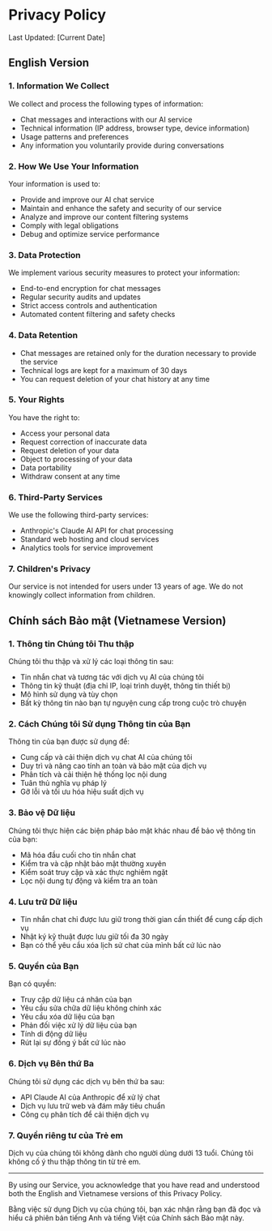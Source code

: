 # Privacy Policy
Last Updated: [Current Date]

## English Version

### 1. Information We Collect
We collect and process the following types of information:
- Chat messages and interactions with our AI service
- Technical information (IP address, browser type, device information)
- Usage patterns and preferences
- Any information you voluntarily provide during conversations

### 2. How We Use Your Information
Your information is used to:
- Provide and improve our AI chat service
- Maintain and enhance the safety and security of our service
- Analyze and improve our content filtering systems
- Comply with legal obligations
- Debug and optimize service performance

### 3. Data Protection
We implement various security measures to protect your information:
- End-to-end encryption for chat messages
- Regular security audits and updates
- Strict access controls and authentication
- Automated content filtering and safety checks

### 4. Data Retention
- Chat messages are retained only for the duration necessary to provide the service
- Technical logs are kept for a maximum of 30 days
- You can request deletion of your chat history at any time

### 5. Your Rights
You have the right to:
- Access your personal data
- Request correction of inaccurate data
- Request deletion of your data
- Object to processing of your data
- Data portability
- Withdraw consent at any time

### 6. Third-Party Services
We use the following third-party services:
- Anthropic's Claude AI API for chat processing
- Standard web hosting and cloud services
- Analytics tools for service improvement

### 7. Children's Privacy
Our service is not intended for users under 13 years of age. We do not knowingly collect information from children.

## Chính sách Bảo mật (Vietnamese Version)

### 1. Thông tin Chúng tôi Thu thập
Chúng tôi thu thập và xử lý các loại thông tin sau:
- Tin nhắn chat và tương tác với dịch vụ AI của chúng tôi
- Thông tin kỹ thuật (địa chỉ IP, loại trình duyệt, thông tin thiết bị)
- Mô hình sử dụng và tùy chọn
- Bất kỳ thông tin nào bạn tự nguyện cung cấp trong cuộc trò chuyện

### 2. Cách Chúng tôi Sử dụng Thông tin của Bạn
Thông tin của bạn được sử dụng để:
- Cung cấp và cải thiện dịch vụ chat AI của chúng tôi
- Duy trì và nâng cao tính an toàn và bảo mật của dịch vụ
- Phân tích và cải thiện hệ thống lọc nội dung
- Tuân thủ nghĩa vụ pháp lý
- Gỡ lỗi và tối ưu hóa hiệu suất dịch vụ

### 3. Bảo vệ Dữ liệu
Chúng tôi thực hiện các biện pháp bảo mật khác nhau để bảo vệ thông tin của bạn:
- Mã hóa đầu cuối cho tin nhắn chat
- Kiểm tra và cập nhật bảo mật thường xuyên
- Kiểm soát truy cập và xác thực nghiêm ngặt
- Lọc nội dung tự động và kiểm tra an toàn

### 4. Lưu trữ Dữ liệu
- Tin nhắn chat chỉ được lưu giữ trong thời gian cần thiết để cung cấp dịch vụ
- Nhật ký kỹ thuật được lưu giữ tối đa 30 ngày
- Bạn có thể yêu cầu xóa lịch sử chat của mình bất cứ lúc nào

### 5. Quyền của Bạn
Bạn có quyền:
- Truy cập dữ liệu cá nhân của bạn
- Yêu cầu sửa chữa dữ liệu không chính xác
- Yêu cầu xóa dữ liệu của bạn
- Phản đối việc xử lý dữ liệu của bạn
- Tính di động dữ liệu
- Rút lại sự đồng ý bất cứ lúc nào

### 6. Dịch vụ Bên thứ Ba
Chúng tôi sử dụng các dịch vụ bên thứ ba sau:
- API Claude AI của Anthropic để xử lý chat
- Dịch vụ lưu trữ web và đám mây tiêu chuẩn
- Công cụ phân tích để cải thiện dịch vụ

### 7. Quyền riêng tư của Trẻ em
Dịch vụ của chúng tôi không dành cho người dùng dưới 13 tuổi. Chúng tôi không cố ý thu thập thông tin từ trẻ em.

---

By using our Service, you acknowledge that you have read and understood both the English and Vietnamese versions of this Privacy Policy.

Bằng việc sử dụng Dịch vụ của chúng tôi, bạn xác nhận rằng bạn đã đọc và hiểu cả phiên bản tiếng Anh và tiếng Việt của Chính sách Bảo mật này. 
